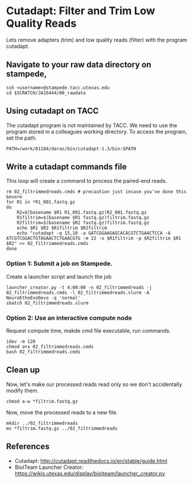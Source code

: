 # Cutadapt: Filter and Trim Low Quality Reads

Lets remove adapters (trim) and low quality reads (filter) with the program cutadapt.

## Navigate to your raw data directory on stampede, 

~~~ {.bash}
ssh <username>@stampede.tacc.utexas.edu
cd $SCRATCH/JA16444/00_rawdata
~~~


## Using cutadapt on TACC

The cutadapt program is not maintained by TACC. We need to use the program stored in a colleagues working directory. To access the program, set the path. 

~~~ {.bash}
PATH=/work/01184/daras/bin/cutadapt-1.3/bin:$PATH
~~~

## Write a cutadapt commands file 

This loop will create a command to process the paired-end reads. 

~~~ {.bash}
rm 02_filtrimmedreads.cmds # precaution just incase you've done this bevore
for R1 in *R1_001.fastq.gz
do
    R2=$(basename $R1 R1_001.fastq.gz)R2_001.fastq.gz
    R1filtrim=$(basename $R1 fastq.gz)filtrim.fastq.gz
    R2filtrim=$(basename $R2 fastq.gz)filtrim.fastq.gz
    echo $R1 $R2 $R1filtrim $R2filtrim
    echo "cutadapt -q 15,10 -a GATCGGAAGAGCACACGTCTGAACTCCA -A ATCGTCGGACTGTAGAACTCTGAACGTG -m 22 -o $R1filtrim -p $R2filtrim $R1 $R2" >> 02_filtrimmedreads.cmds
done
~~~

### Option 1: Submit a job on Stampede.
Create a launcher script and launch the job

~~~ {.bash}
launcher_creator.py -t 4:00:00 -n 02_filtrimmedreads -j 02_filtrimmedreads.cmds -l 02_filtrimmedreads.slurm -A NeuroEthoEvoDevo -q 'normal'  
sbatch 02_filtrimmedreads.slurm
~~~

### Option 2: Use an interactive compute node
Request compute time, makde cmd file executable, run commands.

~~~ {.bash}
idev -m 120
chmod a+x 02_filtrimmedreads.cmds
bash 02_filtrimmedreads.cmds
~~~

## Clean up

Now, let's make our processed reads read only so we don't accidentally modify them. 

~~~ {.bash}
chmod a-w *filtrim.fastq.gz 
~~~

Now, move the processed reads to a new file.

~~~ {.bash}
mkdir ../02_filtrimmedreads
mv *filtrim.fastq.gz ../02_filtrimmedreads
~~~


## References
- Cutadapt: http://cutadapt.readthedocs.io/en/stable/guide.html
- BioITeam Launcher Creator: https://wikis.utexas.edu/display/bioiteam/launcher_creator.py
